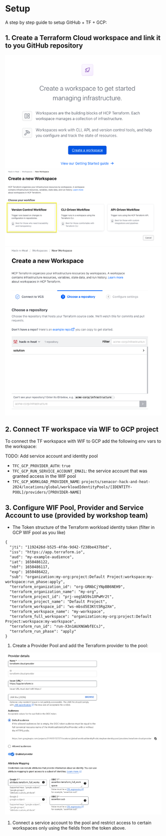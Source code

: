 # Setup

A step by step guide to setup GitHub + TF + GCP:

## 1. Create a Terraform Cloud workspace and link it to you GitHub repository

![](./screenshots/tfe_org.png)
![](./screenshots/tfe_vcs.png)
![](./screenshots/tfe_repo.png)

## 2. Connect TF workspace via WIF to GCP project

To connect the TF workspace with WIF to GCP add the following env vars to the workspace:

TODO: Add service account and identity pool
- `TFC_GCP_PROVIDER_AUTH`: `true`
- `TFC_GCP_RUN_SERVICE_ACCOUNT_EMAIL`: the service account that was granted access in the WIF pool
- `TFC_GCP_WORKLOAD_PROVIDER_NAME`: `projects/senacor-hack-and-heat-2024/locations/global/workloadIdentityPools/[IDENTITY-POOL]/providers/[PROVIDER-NAME]`

## 3. Configure WIF Pool, Provider and Service Account to use (provided by workshop team)

- The Token structure of the Terraform workload identity token (filter in GCP WIF pool as you like)

```
{
  "jti": "1192426d-b525-4fde-9d42-f238be437bbd",
  "iss": "https://app.terraform.io",
  "aud": "my-example-audience",
  "iat": 1650486122,
  "nbf": 1650486117,
  "exp": 1650486422,
  "sub": "organization:my-org:project:Default Project:workspace:my-workspace:run_phase:apply",
  "terraform_organization_id": "org-GRNbCjYNpBB6NEH9",
  "terraform_organization_name": "my-org",
  "terraform_project_id": "prj-vegSA59s1XPwMr2t",
  "terraform_project_name": "Default Project",
  "terraform_workspace_id": "ws-mbsd5E3Ktt5Rg2Xm",
  "terraform_workspace_name": "my-workspace",
  "terraform_full_workspace": "organization:my-org:project:Default Project:workspace:my-workspace",
  "terraform_run_id": "run-X3n1AUXNGWbfECsJ",
  "terraform_run_phase": "apply"
}
```
1. Create a Provider Pool and add the Terraform provider to the pool:

![](./screenshots/identity_pool.png)

1. Connect a service account to the pool and restrict access to certain workspaces only using the fields from the token above.
